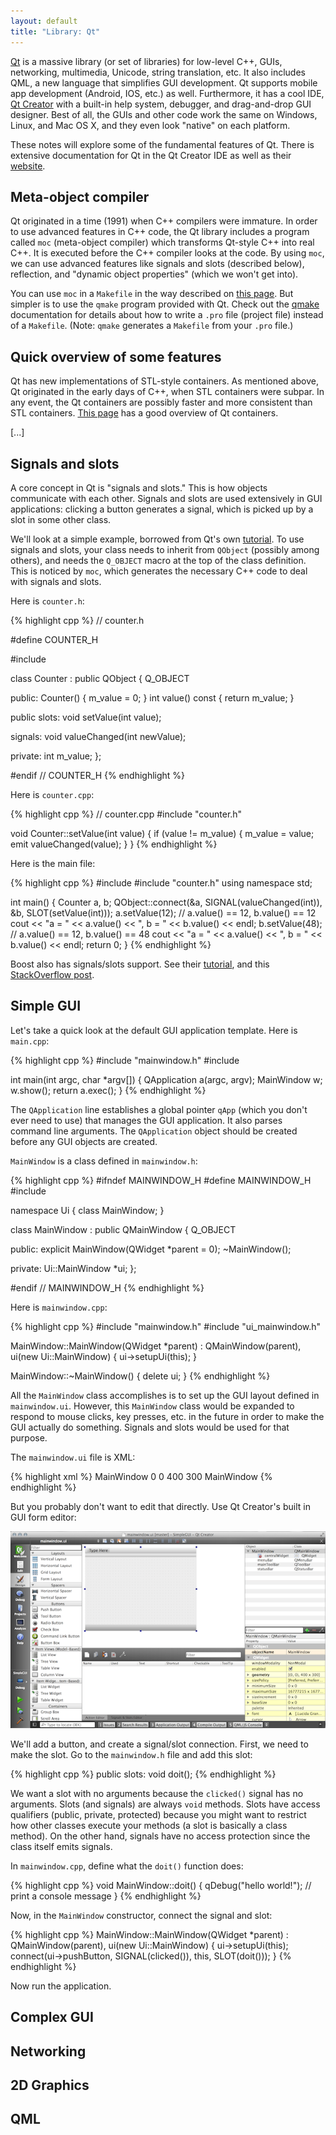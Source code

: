 ```yaml
---
layout: default
title: "Library: Qt"
---
```


[Qt](http://qt-project.org/) is a massive library (or set of libraries) for low-level C++, GUIs, networking, multimedia, Unicode, string translation, etc. It also includes QML, a new language that simplifies GUI development. Qt supports mobile app development (Android, IOS, etc.) as well. Furthermore, it has a cool IDE, [Qt Creator](http://qt-project.org/doc/qtcreator-3.2/index.html) with a built-in help system, debugger, and drag-and-drop GUI designer. Best of all, the GUIs and other code work the same on Windows, Linux, and Mac OS X, and they even look "native" on each platform.

These notes will explore some of the fundamental features of Qt. There is extensive documentation for Qt in the Qt Creator IDE as well as their [website](http://qt-project.org/doc/qt-5/reference-overview.html).

## Meta-object compiler

Qt originated in a time (1991) when C++ compilers were immature. In order to use advanced features in C++ code, the Qt library includes a program called `moc` (meta-object compiler) which transforms Qt-style C++ into real C++. It is executed before the C++ compiler looks at the code. By using `moc`, we can use advanced features like signals and slots (described below), reflection, and "dynamic object properties" (which we won't get into).

You can use `moc` in a `Makefile` in the way described on [this page](http://qt-project.org/doc/qt-5/moc.html#writing-make-rules-for-invoking-moc). But simpler is to use the `qmake` program provided with Qt. Check out the [qmake](http://qt-project.org/doc/qt-5/qmake-manual.html) documentation for details about how to write a `.pro` file (project file) instead of a `Makefile`. (Note: `qmake` generates a `Makefile` from your `.pro` file.)

## Quick overview of some features

Qt has new implementations of STL-style containers. As mentioned above, Qt originated in the early days of C++, when STL containers were subpar. In any event, the Qt containers are possibly faster and more consistent than STL containers. [This page](http://qt-project.org/doc/qt-5/containers.html) has a good overview of Qt containers.

[...]

## Signals and slots

A core concept in Qt is "signals and slots." This is how objects communicate with each other. Signals and slots are used extensively in GUI applications: clicking a button generates a signal, which is picked up by a slot in some other class.

We'll look at a simple example, borrowed from Qt's own [tutorial](http://qt-project.org/doc/qt-4.8/signalsandslots.html). To use signals and slots, your class needs to inherit from `QObject` (possibly among others), and needs the `Q_OBJECT` macro at the top of the class definition. This is noticed by `moc`, which generates the necessary C++ code to deal with signals and slots.

Here is `counter.h`:

{% highlight cpp %}
// counter.h

\#define COUNTER_H

\#include <QObject>

class Counter : public QObject
{
    Q_OBJECT

public:
    Counter() { m_value = 0; }
    int value() const { return m_value; }

public slots:
    void setValue(int value);

signals:
    void valueChanged(int newValue);

private:
    int m_value;
};

\#endif // COUNTER_H
{% endhighlight %}

Here is `counter.cpp`:

{% highlight cpp %}
// counter.cpp
\#include "counter.h"

void Counter::setValue(int value)
{
    if (value != m_value) {
        m_value = value;
        emit valueChanged(value);
    }
}
{% endhighlight %}

Here is the main file:

{% highlight cpp %}
\#include <iostream>
\#include "counter.h"
using namespace std;

int main()
{
    Counter a, b;
    QObject::connect(&a, SIGNAL(valueChanged(int)),
                     &b, SLOT(setValue(int)));
    a.setValue(12);     // a.value() == 12, b.value() == 12
    cout << "a = " << a.value() << ", b = " << b.value() << endl;
    b.setValue(48);     // a.value() == 12, b.value() == 48
    cout << "a = " << a.value() << ", b = " << b.value() << endl;
    return 0;
}
{% endhighlight %}

Boost also has signals/slots support. See their [tutorial](http://www.boost.org/doc/libs/1_38_0/doc/html/signals/tutorial.html), and this [StackOverflow post](http://stackoverflow.com/questions/768351/complete-example-using-boostsignals-for-c-eventing).

## Simple GUI

Let's take a quick look at the default GUI application template. Here is `main.cpp`:

{% highlight cpp %}
\#include "mainwindow.h"
\#include <QApplication>

int main(int argc, char *argv[])
{
    QApplication a(argc, argv);
    MainWindow w;
    w.show();
    return a.exec();
}
{% endhighlight %}

The `QApplication` line establishes a global pointer `qApp` (which you don't ever need to use) that manages the GUI application. It also parses command line arguments. The `QApplication` object should be created before any GUI objects are created.

`MainWindow` is a class defined in `mainwindow.h`:

{% highlight cpp %}
\#ifndef MAINWINDOW_H
\#define MAINWINDOW_H
\#include <QMainWindow>

namespace Ui {
class MainWindow;
}

class MainWindow : public QMainWindow
{
    Q_OBJECT

public:
    explicit MainWindow(QWidget *parent = 0);
    ~MainWindow();

private:
    Ui::MainWindow *ui;
};

\#endif // MAINWINDOW_H
{% endhighlight %}

Here is `mainwindow.cpp`:

{% highlight cpp %}
\#include "mainwindow.h"
\#include "ui_mainwindow.h"

MainWindow::MainWindow(QWidget *parent) :
    QMainWindow(parent),
    ui(new Ui::MainWindow)
{
    ui->setupUi(this);
}

MainWindow::~MainWindow()
{
    delete ui;
}
{% endhighlight %}

All the `MainWindow` class accomplishes is to set up the GUI layout defined in `mainwindow.ui`. However, this `MainWindow` class would be expanded to respond to mouse clicks, key presses, etc. in the future in order to make the GUI actually do something. Signals and slots would be used for that purpose.

The `mainwindow.ui` file is XML:

{% highlight xml %}
<ui version="4.0">
 <class>MainWindow</class>
 <widget class="QMainWindow" name="MainWindow" >
  <property name="geometry" >
   <rect>
    <x>0</x>
    <y>0</y>
    <width>400</width>
    <height>300</height>
   </rect>
  </property>
  <property name="windowTitle" >
   <string>MainWindow</string>
  </property>
  <widget class="QMenuBar" name="menuBar" />
  <widget class="QToolBar" name="mainToolBar" />
  <widget class="QWidget" name="centralWidget" />
  <widget class="QStatusBar" name="statusBar" />
 </widget>
 <layoutDefault spacing="6" margin="11" />
 <pixmapfunction></pixmapfunction>
 <resources/>
 <connections/>
</ui>
{% endhighlight %}

But you probably don't want to edit that directly. Use Qt Creator's built in GUI form editor:

![Qt Creator form editor](/images/qt-creator-form-editor.png)

We'll add a button, and create a signal/slot connection. First, we need to make the slot. Go to the `mainwindow.h` file and add this slot:

{% highlight cpp %}
public slots:
    void doit();
{% endhighlight %}

We want a slot with no arguments because the `clicked()` signal has no arguments. Slots (and signals) are always `void` methods. Slots have access qualifiers (public, private, protected) because you might want to restrict how other classes execute your methods (a slot is basically a class method). On the other hand, signals have no access protection since the class itself emits signals.

In `mainwindow.cpp`, define what the `doit()` function does:

{% highlight cpp %}
void MainWindow::doit()
{
    qDebug("hello world!"); // print a console message
}
{% endhighlight %}

Now, in the `MainWindow` constructor, connect the signal and slot:

{% highlight cpp %}
MainWindow::MainWindow(QWidget *parent) :
    QMainWindow(parent),
    ui(new Ui::MainWindow)
{
    ui->setupUi(this);
    connect(ui->pushButton, SIGNAL(clicked()), this, SLOT(doit()));
}
{% endhighlight %}

Now run the application.

## Complex GUI

## Networking

## 2D Graphics

## QML
